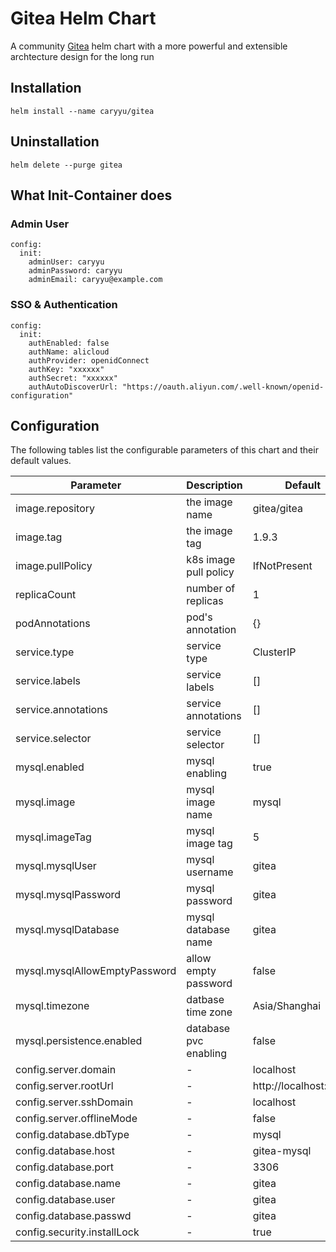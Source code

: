 # Gitea Helm Chart
A community [Gitea](https://gitea.com/) helm chart with a more powerful and extensible archtecture design for the long run 

## Installation

```
helm install --name caryyu/gitea
```

## Uninstallation

```
helm delete --purge gitea
```

## What Init-Container does

### Admin User

```
config:
  init:
    adminUser: caryyu
    adminPassword: caryyu
    adminEmail: caryyu@example.com
```

### SSO & Authentication

```
config:
  init:
    authEnabled: false
    authName: alicloud
    authProvider: openidConnect
    authKey: "xxxxxx"
    authSecret: "xxxxxx"
    authAutoDiscoverUrl: "https://oauth.aliyun.com/.well-known/openid-configuration"
```

## Configuration
The following tables list the configurable parameters of this chart and their default values.

| Parameter                     | Description           | Default               |
| ----------------------------- | --------------------- | --------------------- |
| image.repository              | the image name        | gitea/gitea           |
| image.tag                     | the image tag         | 1.9.3                 |
| image.pullPolicy              | k8s image pull policy | IfNotPresent          |
| replicaCount                  | number of replicas    | 1                     |
| podAnnotations                | pod's annotation      | {}                    |
| service.type                  | service type          | ClusterIP             |
| service.labels                | service labels        | []                    |
| service.annotations           | service annotations   | []                    |
| service.selector              | service selector      | []                    |
| mysql.enabled                 | mysql enabling        | true                  |
| mysql.image                   | mysql image name      | mysql                 |
| mysql.imageTag                | mysql image tag       | 5                     |
| mysql.mysqlUser               | mysql username        | gitea                 |
| mysql.mysqlPassword           | mysql password        | gitea                 |
| mysql.mysqlDatabase           | mysql database name   | gitea                 |
| mysql.mysqlAllowEmptyPassword | allow empty password  | false                 |
| mysql.timezone                | datbase time zone     | Asia/Shanghai         |
| mysql.persistence.enabled     | database pvc enabling | false                 |
| config.server.domain          | -                     | localhost             |
| config.server.rootUrl         | -                     | http://localhost:3000 |
| config.server.sshDomain       | -                     | localhost             |
| config.server.offlineMode     | -                     | false                 |
| config.database.dbType        | -                     | mysql                 |
| config.database.host          | -                     | gitea-mysql           |
| config.database.port          | -                     | 3306                  |
| config.database.name          | -                     | gitea                 |
| config.database.user          | -                     | gitea                 |
| config.database.passwd        | -                     | gitea                 |
| config.security.installLock   | -                     | true                  |
 